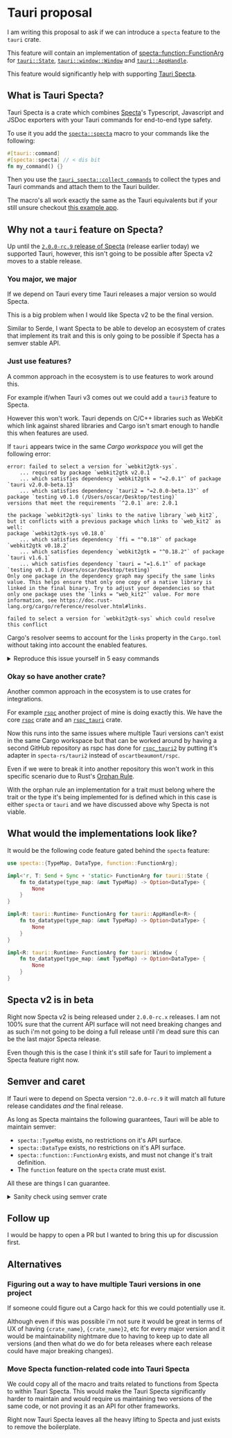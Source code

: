 # Tauri proposal

I am writing this proposal to ask if we can introduce a `specta` feature to the `tauri` crate.

This feature will contain an implementation of [specta::function::FunctionArg](https://docs.rs/specta/2.0.0-rc.9/specta/function/trait.FunctionArg.html) for [`tauri::State`](https://docs.rs/tauri/latest/tauri/struct.State.html), [`tauri::window::Window`](https://docs.rs/tauri/latest/tauri/window/struct.Window.html) and [`tauri::AppHandle`](https://docs.rs/tauri/latest/tauri/struct.AppHandle.html).

This feature would significantly help with supporting [Tauri Specta](https://github.com/oscartbeaumont/tauri-specta).

## What is Tauri Specta?

Tauri Specta is a crate which combines [Specta](https://docs.rs/specta/latest/specta/)'s Typescript, Javascript and JSDoc exporters with your Tauri commands for end-to-end type safety.

To use it you add the [`specta::specta`](https://docs.rs/specta/2.0.0-rc.9/specta/attr.specta.html) macro to your commands like the following:
```rs
#[tauri::command]
#[specta::specta] // < dis bit
fn my_command() {}
```

Then you use the [`tauri_specta::collect_commands`](https://docs.rs/tauri-specta/2.0.0-rc.4/tauri_specta/macro.collect_commands.html) to collect the types and Tauri commands and attach them to the Tauri builder.

The macro's all work exactly the same as the Tauri equivalents but if your still unsure checkout [this example app](https://github.com/oscartbeaumont/tauri-specta/tree/main/examples/app).

## Why not a `tauri` feature on Specta?

Up until the [`2.0.0-rc.9` release of Specta](https://github.com/oscartbeaumont/specta/releases/tag/v2.0.0-rc.9) (release earlier today) we supported Tauri, however, this isn't going to be possible after Specta v2 moves to a stable release.

### You major, we major

If we depend on Tauri every time Tauri releases a major version so would Specta.

This is a big problem when I would like Specta v2 to be the final version.

Similar to Serde, I want Specta to be able to develop an ecosystem of crates that implement its trait and this is only going to be possible if Specta has a semver stable API.

### Just use features?

A common approach in the ecosystem is to use features to work around this.

For example if/when Tauri v3 comes out we could add a `tauri3` feature to Specta.

However this won't work. Tauri depends on C/C++ libraries such as WebKit which link against shared libraries and Cargo isn't smart enough to handle this when features are used.

If `tauri` appears twice in the same *Cargo workspace* you will get the following error:

```
error: failed to select a version for `webkit2gtk-sys`.
    ... required by package `webkit2gtk v2.0.1`
    ... which satisfies dependency `webkit2gtk = "=2.0.1"` of package `tauri v2.0.0-beta.13`
    ... which satisfies dependency `tauri2 = "=2.0.0-beta.13"` of package `testing v0.1.0 (/Users/oscar/Desktop/testing)`
versions that meet the requirements `^2.0.1` are: 2.0.1

the package `webkit2gtk-sys` links to the native library `web_kit2`, but it conflicts with a previous package which links to `web_kit2` as well:
package `webkit2gtk-sys v0.18.0`
    ... which satisfies dependency `ffi = "^0.18"` of package `webkit2gtk v0.18.2`
    ... which satisfies dependency `webkit2gtk = "^0.18.2"` of package `tauri v1.6.1`
    ... which satisfies dependency `tauri = "=1.6.1"` of package `testing v0.1.0 (/Users/oscar/Desktop/testing)`
Only one package in the dependency graph may specify the same links value. This helps ensure that only one copy of a native library is linked in the final binary. Try to adjust your dependencies so that only one package uses the `links = "web_kit2"` value. For more information, see https://doc.rust-lang.org/cargo/reference/resolver.html#links.

failed to select a version for `webkit2gtk-sys` which could resolve this conflict
```

Cargo's resolver seems to account for the `links` property in the `Cargo.toml` without taking into account the enabled features.

<details>
  <summary>Reproduce this issue yourself in 5 easy commands</summary>
  
  ```sh
    cargo new testing
    cd testing/
    echo "tauri = { version = \"=1.6.1\", optional = true }" >> Cargo.toml
    echo "tauri2 = { package = \"tauri\", version = \"=2.0.0-beta.13\", optional = true }" >> Cargo.toml
    cargo run # < We don't provide `--features` so neither is enabled.
  ```

</details>

### Okay so have another crate?

Another common approach in the ecosystem is to use crates for integrations.

For example [`rspc`](https://github.com/oscartbeaumont/rspc) another project of mine is doing exactly this. We have the core [`rspc`](https://docs.rs/tauri) crate and an [`rspc_tauri`](https://docs.rs/rspc-tauri) crate.

Now this runs into the same issues where multiple Tauri versions can't exist in the same Cargo workspace but that can be worked around by having a second GitHub repository as rspc has done for [`rspc_tauri2`](https://github.com/specta-rs/tauri2/tree/main/rspc_tauri2) by putting it's adapter in `specta-rs/tauri2` instead of `oscartbeaumont/rspc`.

Even if we were to break it into another repository this won't work in this specific scenario due to Rust's [Orphan Rule](https://doc.rust-lang.org/reference/items/implementations.html#orphan-rules).

With the orphan rule an implementation for a trait must belong where the trait or the type it's being implemented for is defined which in this case is either  `specta` or `tauri`  and we have discussed above why Specta is not viable.

## What would the implementations look like?

It would be the following code feature gated behind the `specta` feature:

```rs
use specta::{TypeMap, DataType, function::FunctionArg};

impl<'r, T: Send + Sync + 'static> FunctionArg for tauri::State {
    fn to_datatype(type_map: &mut TypeMap) -> Option<DataType> {
        None
    }
}

impl<R: tauri::Runtime> FunctionArg for tauri::AppHandle<R> {
    fn to_datatype(type_map: &mut TypeMap) -> Option<DataType> {
        None
    }
}

impl<R: tauri::Runtime> FunctionArg for tauri::Window {
    fn to_datatype(type_map: &mut TypeMap) -> Option<DataType> {
        None
    }
}
```

## Specta v2 is in beta

Right now Specta v2 is being released under `2.0.0-rc.x` releases. I am not 100% sure that the current API surface will not need breaking changes and as such i'm not going to be doing a full release until i'm dead sure this can be the last major Specta release.

Even though this is the case I think it's still safe for Tauri to implement a Specta feature right now.

## Semver and caret

If Tauri were to depend on Specta version `^2.0.0-rc.9` it will match all future release candidates *and* the final release.

As long as Specta maintains the following guarantees, Tauri will be able to maintain semver:

 - `specta::TypeMap` exists, no restrictions on it's API surface.
 - `specta::DataType` exists, no restrictions on it's API surface.
 - `specta::function::FunctionArg` exists, and must not change it's trait definition.
 - The `function` feature on the `specta` crate must exist.

All these are things I can guarantee.

<details>
  <summary>Sanity check using semver crate</summary>
  
  The following parses with the [`semver`](https://docs.rs/semver) crate which documents itself as using "Cargo’s flavor of Semantic Versioning".

  ```rs
use semver::{Version, VersionReq};

fn main() {
    let req = VersionReq::parse("^2.0.0-rc.9").unwrap();
    assert!(req.matches(&Version::parse("2.0.0-rc.10").unwrap()));
    assert!(req.matches(&Version::parse("2.0.0").unwrap()));
    assert!(req.matches(&Version::parse("2.1.0").unwrap()));
}
  ```
</details>

## Follow up

I would be happy to open a PR but I wanted to bring this up for discussion first.

## Alternatives

### Figuring out a way to have multiple Tauri versions in one project

If someone could figure out a Cargo hack for this we could potentially use it.

Although even if this was possible i'm not sure it would be great in terms of UX of having `{crate_name}`, `{crate_name}2`, etc for every major version and it would be maintainability nightmare due to having to keep up to date all versions (and then what do we do for beta releases where each release could have major breaking changes).

### Move Specta function-related code into Tauri Specta

We could copy all of the macro and traits related to functions from Specta to within Tauri Specta. This would make the Tauri Specta significantly harder to maintain and would require us maintaining two versions of the same code, or not proving it as an API for other frameworks.

Right now Tauri Specta leaves all the heavy lifting to Specta and just exists to remove the boilerplate.
